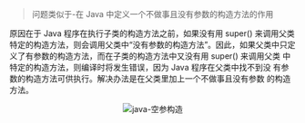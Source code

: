 > 问题类似于-在 Java 中定义一个不做事且没有参数的构造方法的作用

原因在于 Java 程序在执行子类的构造方法之前，如果没有用 super() 来调用父类特定的构造方法，则会调用父类中“没有参数的构造方法”。因此，如果父类中只定 义了有参数的构造方法，而在子类的构造方法中又没有用 super() 来调用父类 中特定的构造方法，则编译时将发生错误，因为 Java 程序在父类中找不到没 有参数的构造方法可供执行。解决办法是在父类里加上一个不做事且没有参数 的构造方法。

<center><img src="https://ning-wang.oss-cn-beijing.aliyuncs.com/blog-imags/java-空参构造.png" alt="java-空参构造"  /></center>

<br>